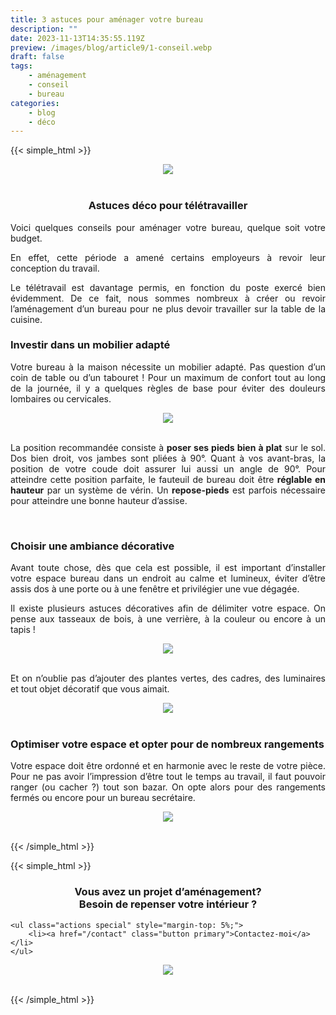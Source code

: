 ```yaml
---
title: 3 astuces pour aménager votre bureau
description: ""
date: 2023-11-13T14:35:55.119Z
preview: /images/blog/article9/1-conseil.webp
draft: false
tags:
    - aménagement
    - conseil
    - bureau
categories:
    - blog
    - déco
---
```


<!-- FM:Snippet:Start data:{"id":"Article","fields":[]} -->
{{< simple_html >}}

<div>
    <div style="text-align: center;">
        <img src="/images/blog/article9/1-conseil.webp" style="max-width: 70%; height: auto;">
    </div>
    </br>
    <h3 style="text-align: center;">
        Astuces déco pour télétravailler
    </h3>
    <div>
        <p style="text-align: justify;">Voici quelques conseils pour aménager votre bureau, quelque soit votre budget.</p>
        <p style="text-align: justify;">En effet, cette période a amené certains employeurs à revoir leur conception du travail.</p>
        <p style="text-align: justify;">Le télétravail est davantage permis, en fonction du poste exercé bien évidemment. De ce fait, nous sommes nombreux à créer ou revoir l’aménagement d’un bureau pour ne plus devoir travailler sur la table de la cuisine.</p>
        <p style="text-align: justify;"></p>
        <p></p>
        <h3><strong>Investir dans un mobilier adapté</strong></h3>
        <p style="text-align: justify;">Votre bureau à la maison nécessite un mobilier adapté. Pas question d’un coin de table ou d’un tabouret&nbsp;! Pour un maximum de confort tout au long de la journée, il y a quelques règles de base pour éviter des douleurs lombaires ou cervicales.</p>    
    </div>
    <div style="text-align: center;">
        <img src="/images/blog/article9/2-conseil.webp" style="max-width: 70%; height: auto;">
    </div>
    </br>
    <p style="text-align: justify;">La position recommandée consiste à <strong>poser ses pieds bien à plat</strong> sur le sol. Dos bien droit, vos jambes sont pliées à 90°. Quant à vos avant-bras, la position de votre coude doit assurer lui aussi un angle de 90°. Pour atteindre cette position parfaite, le fauteuil de bureau doit être <strong>réglable en hauteur</strong> par un système de vérin. Un <strong>repose-pieds</strong> est parfois nécessaire pour atteindre une bonne hauteur d’assise.
    </p>
    </br>
</div>

<div>
    <h3><strong>Choisir une ambiance décorative</strong></h3>
    <p style="text-align: justify;">Avant toute chose, dès que cela est possible, il est important d’installer votre espace bureau dans un endroit au calme et lumineux, éviter d’être assis dos à une porte ou à une fenêtre et privilégier une vue dégagée.</p>
    <p></p>
    <p style="text-align: justify;">Il existe plusieurs astuces décoratives afin de délimiter votre espace. On pense aux tasseaux de bois, à une verrière, à la couleur ou encore à un tapis&nbsp;!</p>    
</div>

 <div style="text-align: center;">
        <img src="/images/blog/article9/3-conseil.webp" style="max-width: 70%; height: auto;">
</div>
</br>

<p style="text-align: justify;">Et on n’oublie pas d’ajouter des plantes vertes, des cadres, des luminaires et tout objet décoratif que vous aimait.</p>

 <div style="text-align: center;">
        <img src="/images/blog/article9/4-conseil.webp" style="max-width: 70%; height: auto;">
</div>
</br>

<div>
    <h3><strong>Optimiser votre espace et opter pour de nombreux rangements</strong></h3>
<p style="text-align: justify;">Votre espace doit être ordonné et en harmonie avec le reste de votre pièce. Pour ne pas avoir l’impression d’être tout le temps au travail, il faut pouvoir ranger (ou cacher&nbsp;?) tout son bazar. On opte alors pour des rangements fermés ou encore pour un bureau secrétaire.</p>    
</div>

 <div style="text-align: center;">
        <img src="/images/blog/article9/5-conseil.webp" style="max-width: 70%; height: auto;">
</div>
</br>

{{< /simple_html >}}

{{< simple_html >}}
</br>
<div>
    <h3 style="text-align: center;">
        Vous avez un projet d’aménagement? </br> Besoin de repenser votre intérieur ?
    </h3>

	<ul class="actions special" style="margin-top: 5%;">
		<li><a href="/contact" class="button primary">Contactez-moi</a></li>
	</ul>
 </div>

  <div style="text-align: center;">
        <img src="/images/blog/article9/6-conseil.webp" style="max-width: 70%; height: auto;">
</div>
</br>


{{< /simple_html >}}
<!-- FM:Snippet:End -->

